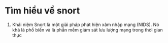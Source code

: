 # Tìm hiểu về snort 
1. Khái niệm 
Snort là một giải pháp phát hiện xâm nhập mạng (NIDS). Nó khá là phổ biến và là phần mềm giám sát lưu lượng mạng trong thời gian thực 